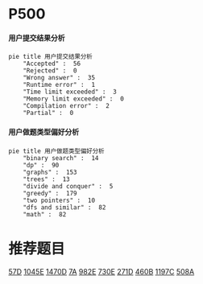 # P500

<!-- tabs:start -->



#### **用户提交结果分析**

```mermaid
pie title 用户提交结果分析
    "Accepted" :  56
    "Rejected" :  0
    "Wrong answer" :  35
    "Runtime error" :  1
    "Time limit exceeded" :  3
    "Memory limit exceeded" :  0
    "Compilation error" :  2
    "Partial" :  0
```

#### **用户做题类型偏好分析**

```mermaid
pie title 用户做题类型偏好分析
    "binary search" :  14
    "dp" :  90
    "graphs" :  153
    "trees" :  13
    "divide and conquer" :  5
    "greedy" :  179
    "two pointers" :  10
    "dfs and similar" :  82
    "math" :  82
```



<!-- tabs:end -->
# 推荐题目
[57D](https://codeforces.com/contest/57/problem/D)
[1045E](https://codeforces.com/contest/1045/problem/E)
[1470D](https://codeforces.com/contest/1470/problem/D)
[7A](https://codeforces.com/contest/7/problem/A)
[982E](https://codeforces.com/contest/982/problem/E)
[730E](https://codeforces.com/contest/730/problem/E)
[271D](https://codeforces.com/contest/271/problem/D)
[460B](https://codeforces.com/contest/460/problem/B)
[1197C](https://codeforces.com/contest/1197/problem/C)
[508A](https://codeforces.com/contest/508/problem/A)
